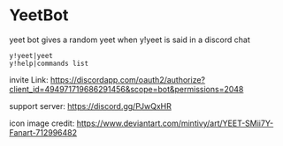 # YeetBot
yeet bot gives a random yeet when y!yeet is said in a discord chat

```
y!yeet|yeet
y!help|commands list
```
invite Link: https://discordapp.com/oauth2/authorize?client_id=494971719686291456&scope=bot&permissions=2048

support server: https://discord.gg/PJwQxHR

icon image credit: https://www.deviantart.com/mintivy/art/YEET-SMii7Y-Fanart-712996482
